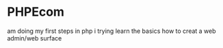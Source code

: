 # PHPEcom
am doing my first steps in php i trying learn the basics how to creat a web admin/web surface 
